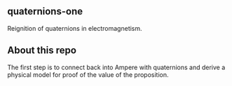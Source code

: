 ## quaternions-one

Reignition of quaternions in electromagnetism.

## About this repo

The first step is to connect back into Ampere with quaternions and derive a physical model for proof of the value of the proposition.
